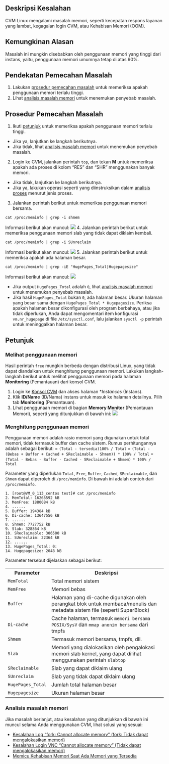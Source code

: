## Deskripsi Kesalahan
CVM Linux mengalami masalah memori, seperti kecepatan respons layanan yang lambat, kegagalan login CVM, atau Kehabisan Memori (OOM).

## Kemungkinan Alasan
Masalah ini mungkin disebabkan oleh penggunaan memori yang tinggi dari instans, yaitu, penggunaan memori umumnya tetap di atas 90%.


## Pendekatan Pemecahan Masalah
1. Lakukan [prosedur pemecahan masalah](#ProcessingSteps) untuk memeriksa apakah penggunaan memori terlalu tinggi.
2. Lihat [analisis masalah memori](#OtherProcessingSteps) untuk menemukan penyebab masalah.

## Prosedur Pemecahan Masalah[](id:ProcessingSteps)
1. Ikuti [petunjuk](#RelatedOperations) untuk memeriksa apakah penggunaan memori terlalu tinggi.
 - Jika ya, lanjutkan ke langkah berikutnya.
 - Jika tidak, lihat [analisis masalah memori](#OtherProcessingSteps) untuk menemukan penyebab masalah.
2. Login ke CVM, jalankan perintah `top`, dan tekan **M** untuk memeriksa apakah ada proses di kolom “RES” dan “SHR” menggunakan banyak memori.
  - Jika tidak, lanjutkan ke langkah berikutnya.
  - Jika ya, lakukan operasi seperti yang diinstruksikan dalam [analisis proses](https://intl.cloud.tencent.com/document/product/213/32387) menurut jenis proses.
3. Jalankan perintah berikut untuk memeriksa penggunaan memori bersama.
```
cat /proc/meminfo | grep -i shmem
```
Informasi berikut akan muncul:
![](https://main.qcloudimg.com/raw/269ca888f6f0232a63705b6f9fd578a8.png)
4. Jalankan perintah berikut untuk memeriksa penggunaan memori slab yang tidak dapat diklaim kembali.
```
cat /proc/meminfo | grep -i SUnreclaim
```
Informasi berikut akan muncul:
![](https://main.qcloudimg.com/raw/9e6c84eb5bfb0be315fc39d1b768d168.png)
5. Jalankan perintah berikut untuk memeriksa apakah ada halaman besar.
```
cat /proc/meminfo | grep -iE "HugePages_Total|Hugepagesize"
```
Informasi berikut akan muncul:
![](https://main.qcloudimg.com/raw/aae7ce06f7034c123c26ef92265b82ea.png)
 - Jika output `HugePages_Total` adalah `0`, lihat [analisis masalah memori](#OtherProcessingSteps) untuk menemukan penyebab masalah.
 - Jika hasil `HugePages_Total` bukan `0`, ada halaman besar. Ukuran halaman yang besar sama dengan `HugePages_Total * Hugepagesize`. Periksa apakah halaman besar dikonfigurasi oleh program berbahaya, atau jika tidak diperlukan, Anda dapat mengomentari item konfigurasi `vm.nr_hugepage` di file `/etc/sysctl.conf`, lalu jalankan `sysctl -p` perintah untuk meninggalkan halaman besar.

## Petunjuk[](id:RelatedOperations)
### Melihat penggunaan memori
Hasil perintah `free` mungkin berbeda dengan distribusi Linux, yang tidak dapat diandalkan untuk menghitung penggunaan memori. Lakukan langkah-langkah berikut untuk melihat penggunaan memori pada halaman **Monitoring** (Pemantauan) dari konsol CVM.
1. Login ke [Konsol CVM](https://console.cloud.tencent.com/cvm/index) dan akses halaman **Instances* (Instans).
2. Klik **ID/Name** (ID/Nama) instans untuk masuk ke halaman detailnya. Pilih tab **Monitoring** (Pemantauan).
3. Lihat penggunaan memori di bagian **Memory Monitor** (Pemantauan Memori), seperti yang ditunjukkan di bawah ini:
![](https://main.qcloudimg.com/raw/4f9f423e6d9d460d1413ff0ead6c7e96.png)

### Menghitung penggunaan memori
Penggunaan memori adalah rasio memori yang digunakan untuk total memori, tidak termasuk buffer dan cache sistem. Rumus perhitungannya adalah sebagai berikut:
= `(Total - tersedia)100% / Total`
= `(Total - (Bebas + Buffer + Cached + SReclaimable - Shmem)) * 100% / Total`
= `(Total - Bebas - Buffer - Cached - SReclaimable + Shmem）* 100% / Total`

Parameter yang diperlukan `Total`, `Free`, `Buffer`, `Cached`, `SReclaimable`, dan `Shmem` dapat diperoleh di `/proc/meminfo`. Di bawah ini adalah contoh dari `/proc/meminfo`.
```plaintext
1. [root@VM_0_113_centos test]# cat /proc/meminfo 
2. MemTotal: 16265592 kB
3. MemFree: 1880084 kB
4. ......
5. Buffer: 194384 kB
6. Di-cache: 13647556 kB
7. ......
8. Shmem: 7727752 kB
9. Slab: 328864 kB
10. SReclaimable: 306500 kB
11. SUnreclaim: 22364 kB
12. ......
13. HugePages_Total: 0:
14. Hugepagesize: 2048 kB
```
Parameter tersebut dijelaskan sebagai berikut:
<table>
<tr>
<th>Parameter</th>
<th>Deskripsi</th>
</tr>
<tr>
<td><code>MemTotal</code></td>
<td>Total memori sistem</td>
</tr>
<tr>
<td><code>MemFree</code></td>
<td>Memori bebas</td>
</tr>
<tr>
<td><code>Buffer</code></td>
<td>Halaman yang di-cache digunakan oleh perangkat blok untuk membaca/menulis dan metadata sistem file (seperti SuperBlock)</td>
</tr>
<tr>
<td><code>Di-cache</code></td>
<td>Cache halaman, termasuk <code>memori bersama POSIX/SysV</code> dan <code>mmap anonim bersama</code> dari tmpfs
</td>
</tr>
<tr>
<td><code>Shmem</code></td>
<td>Termasuk memori bersama, tmpfs, dll.
</td>
</tr>
<tr>
<td><code>Slab</code></td>
<td>Memori yang dialokasikan oleh pengalokasi memori slab kernel, yang dapat dilihat menggunakan perintah <code>slabtop</code>
</td>
</tr>
<tr>
<td><code>SReclaimable</code></td>
<td>Slab yang dapat diklaim ulang</td>
</tr>
<tr>
<td><code>SUnreclaim</code></td>
<td>Slab yang tidak dapat diklaim ulang</td>
</tr>
<tr>
<td><code>HugePages_Total</code></td>
<td>Jumlah total halaman besar</td>
</tr>
<tr>
<td><code>Hugepagesize</code></td>
<td>Ukuran halaman besar</td>
</tr>
</table>

### Analisis masalah memori[](id:OtherProcessingSteps)
Jika masalah berlanjut, atau kesalahan yang ditunjukkan di bawah ini muncul selama Anda menggunakan CVM, lihat solusi yang sesuai:
- [Kesalahan Log “fork: Cannot allocate memory” (fork: Tidak dapat mengalokasikan memori)](https://intl.cloud.tencent.com/document/product/213/40502)
- [Kesalahan Login VNC “Cannot allocate memory” (Tidak dapat mengalokasikan memori)](https://intl.cloud.tencent.com/document/product/213/40503)
- [Memicu Kehabisan Memori Saat Ada Memori yang Tersedia](https://intl.cloud.tencent.com/document/product/213/40504) 
